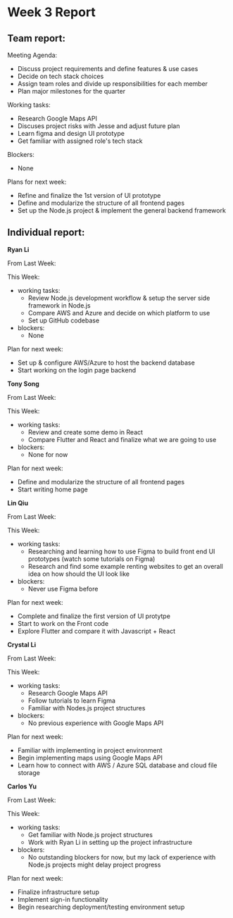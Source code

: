 # Week 3 Report

## Team report:

Meeting Agenda:

- Discuss project requirements and define features & use cases
- Decide on tech stack choices
- Assign team roles and divide up responsibilities for each member
- Plan major milestones for the quarter

Working tasks:

- Research Google Maps API
- Discuses project risks with Jesse and adjust future plan
- Learn figma and design UI prototype
- Get familiar with assigned role's tech stack

Blockers:
- None

Plans for next week:
- Refine and finalize the 1st version of UI prototype
- Define and modularize the structure of all frontend pages 
- Set up the Node.js project & implement the general backend framework



## Individual report:

**Ryan Li**

From Last Week:

This Week:

- working tasks:
    - Review Node.js development workflow & setup the server side framework in Node.js
    - Compare AWS and Azure and decide on which platform to use
    - Set up GitHub codebase
- blockers:
    - None

Plan for next week:

- Set up & configure AWS/Azure to host the backend database
- Start working on the login page backend
    
    

**Tony Song**

From Last Week:

This Week:

- working tasks:
    - Review and create some demo in React
    - Compare Flutter and React and finalize what we are going to use
- blockers:
    - None for now

Plan for next week: 

- Define and modularize the structure of all frontend pages
- Start writing home page

**Lin Qiu**

From Last Week:

This Week:

- working tasks:
    - Researching and learning how to use Figma to build front end UI prototypes (watch some tutorials on Figma)
    - Research and find some example renting websites to get an overall idea on how should the UI look like
- blockers:
    - Never use Figma before

Plan for next week: 

- Complete and finalize the first version of UI protytpe
- Start to work on the Front code 
- Explore Flutter and compare it with Javascript + React

**Crystal Li**

From Last Week:

This Week:

- working tasks:
    - Research Google Maps API
    - Follow tutorials to learn Figma
    - Familiar with Nodes.js project structures
- blockers:
    - No previous experience with Google Maps API

Plan for next week:

- Familiar with implementing in project environment
- Begin implementing maps using Google Maps API
- Learn how to connect with AWS / Azure SQL database and cloud file storage

**Carlos Yu**

From Last Week:

This Week:

- working tasks:
    - Get familiar with Node.js project structures
    - Work with Ryan Li in setting up the project infrastructure
- blockers:
    - No outstanding blockers for now, but my lack of experience with Node.js projects might delay project progress

Plan for next week:

- Finalize infrastructure setup
- Implement sign-in functionality
- Begin researching deployment/testing environment setup